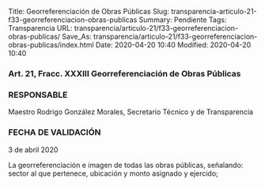 Title: Georreferenciación de Obras Públicas
Slug: transparencia-articulo-21-f33-georreferenciacion-obras-publicas
Summary: Pendiente
Tags: Transparencia
URL: transparencia/articulo-21/f33-georreferenciacion-obras-publicas/
Save_As: transparencia/articulo-21/f33-georreferenciacion-obras-publicas/index.html
Date: 2020-04-20 10:40
Modified: 2020-04-20 10:40


### Art. 21, Fracc. XXXIII Georreferenciación de Obras Públicas

### RESPONSABLE

Maestro Rodrigo González Morales, Secretario Técnico y de Transparencia

### FECHA DE VALIDACIÓN

3 de abril 2020

La georreferenciación e imagen de todas las obras públicas, señalando: sector al que pertenece, ubicación y monto asignado y ejercido;
